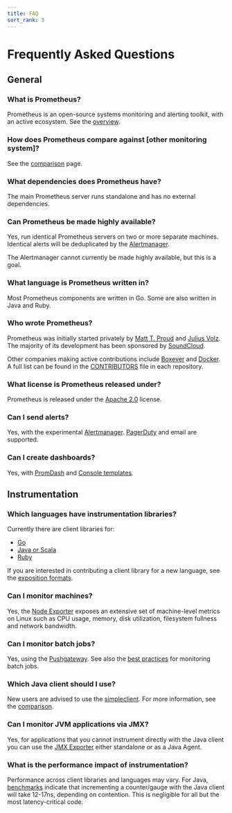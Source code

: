 ```yaml
---
title: FAQ
sort_rank: 5
---
```


# Frequently Asked Questions

## General

### What is Prometheus?
Prometheus is an open-source systems monitoring and alerting toolkit,
with an active ecosystem. See the [overview](../overview).

### How does Prometheus compare against \[other monitoring system\]?

See the [comparison](../comparison) page.

### What dependencies does Prometheus have?

The main Prometheus server runs standalone and has no external dependencies.

### Can Prometheus be made highly available?

Yes, run identical Prometheus servers on two or more separate machines.
Identical alerts will be deduplicated by the [Alertmanager](https://github.com/prometheus/alertmanager).

The Alertmanager cannot currently be made highly available, but this is a goal.

### What language is Prometheus written in?

Most Prometheus components are written in Go. Some are also written in Java and Ruby.

### Who wrote Prometheus?

Prometheus was initially started privately by
[Matt T. Proud](http://www.matttproud.com) and
[Julius Volz](http://juliusv.com). The majority of its
development has been sponsored by [SoundCloud](https://soundcloud.com).

Other companies making active contributions include [Boxever](www.boxever.com)
and [Docker](https://www.docker.com). A full list can be found in the
[CONTRIBUTORS](https://github.com/prometheus/prometheus/blob/master/CONTRIBUTORS.md)
file in each repository.

### What license is Prometheus released under?

Prometheus is released under the
[Apache 2.0](https://github.com/prometheus/prometheus/blob/master/LICENSE) license.

### Can I send alerts?

Yes, with the experimental [Alertmanager](https://github.com/prometheus/alertmanager).
[PagerDuty](https://www.pagerduty.com/) and email are supported.

### Can I create dashboards?

Yes, with [PromDash](../../visualization/promdash/) and [Console
templates](visualization/consoles/).

## Instrumentation

### Which languages have instrumentation libraries?

Currently there are client libraries for:

- [Go](https://github.com/prometheus/client_golang)
- [Java or Scala](https://github.com/prometheus/client_java)
- [Ruby](https://github.com/prometheus/client_ruby)

If you are interested in contributing a client library for a new language, see
the [exposition formats](../../instrumenting/exposition_formats/).

### Can I monitor machines?

Yes, the [Node Exporter](https://github.com/prometheus/node_exporter) exposes
an extensive set of machine-level metrics on Linux such as CPU usage, memory,
disk utilization, filesystem fullness and network bandwidth.

### Can I monitor batch jobs?

Yes, using the [Pushgateway](../../instrumenting/pushing). See also the
[best practices](../../practices/instrumentation/#batch-jobs) for monitoring batch
jobs.

### Which Java client should I use?

New users are advised to use the
[simpleclient](https://github.com/prometheus/client_java/tree/master/simpleclient).
For more information, see the [comparison](https://github.com/prometheus/client_java/wiki).

### Can I monitor JVM applications via JMX?

Yes, for applications that you cannot instrument directly with the Java client
you can use the [JMX Exporter](https://github.com/prometheus/jmx_exporter)
either standalone or as a Java Agent.

### What is the performance impact of instrumentation?

Performance across client libraries and languages may vary. For Java,
[benchmarks](https://github.com/prometheus/client_java/blob/master/benchmark/README.md)
indicate that incrementing a counter/gauge with the Java client will take
12-17ns, depending on contention. This is negligible for all but the most
latency-critical code.
